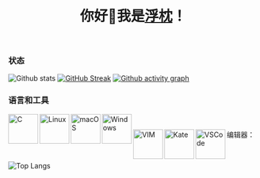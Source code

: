 <h1 align="center">你好🐲我是<a href="https://twitter.com/universesaurora">浮枕</a>！</h1>
<br />

### 状态
![Github stats](https://github-readme-stats.vercel.app/api?username=universesaurora&show_icons=true&theme=buefy)
[![GitHub Streak](https://github-readme-streak-stats.herokuapp.com/?user=universesaurora)](https://git.io/streak-stats)
[![Github activity graph](https://activity-graph.herokuapp.com/graph?username=universesaurora&theme=minimal)](https://github.com/ashutosh00710/github-readme-activity-graph)

### 语言和工具
<img align="left" alt="C" title="C Language" width="60px" src="https://cdn.worldvectorlogo.com/logos/c-1.svg" />

<img align="left" alt="Linux" title="Linux" width="60px" src="https://cdn.worldvectorlogo.com/logos/linux-tux.svg" />
<img align="left" alt="macOS" title="macOS" width="60px" src="https://upload.wikimedia.org/wikipedia/commons/2/22/MacOS_logo_%282017%29.svg" />
<img align="left" alt="Windows" title="Windows" width="60px" src="https://cdn.worldvectorlogo.com/logos/windows-98-whistler-logo.svg" />

<br />

编辑器：
<img align="left" alt="VIM" title="VIM" width="60px" src="https://cdn.worldvectorlogo.com/logos/vim.svg" />
<img align="left" alt="Kate" title="Kate" width="60px" src="https://upload.wikimedia.org/wikipedia/commons/f/ff/Sc-apps-kate-editor.svg" />
<img align="left" alt="VSCode" title="Visual Studio Code" width="60px" src="https://cdn.worldvectorlogo.com/logos/visual-studio-code-1.svg" />

<br />

![Top Langs](https://github-readme-stats.vercel.app/api/top-langs/?username=universesaurora&layout=compact&theme=buefy)
